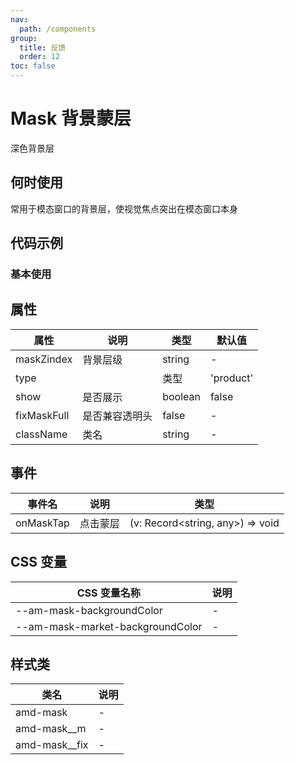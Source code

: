 ```yaml
---
nav:
  path: /components
group:
  title: 反馈
  order: 12
toc: false
---
```


# Mask 背景蒙层
深色背景层
## 何时使用 
常用于模态窗口的背景层，使视觉焦点突出在模态窗口本身
## 代码示例
### 基本使用
<code src='../../demo/pages/Mask'></code>


## 属性 


| 属性 |  说明 | 类型 | 默认值 |
| -----|-----|-----|-----|
| maskZindex | 背景层级  | string | - |
| type | | 类型 | 'product' | 'market' | 'product'  |
| show | 是否展示  | boolean| false |
| fixMaskFull | 是否兼容透明头  | false | - |
| className |  类名 | string | - |

## 事件 


| 事件名 | 说明 | 类型 |
| -----|-----|----- |
| onMaskTap | 点击蒙层 | (v: Record<string, any>) => void |

## CSS 变量 

| CSS 变量名称 | 说明 |
| -----|----- |
| --am-mask-backgroundColor | - |
| --am-mask-market-backgroundColor | - |

## 样式类 

| 类名 | 说明 |
| -----|----- |
| amd-mask | - |
| amd-mask__m | - |
| amd-mask__fix | - |


